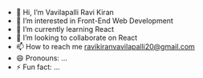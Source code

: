 - 👋 Hi, I’m Vavilapalli Ravi Kiran
- 👀 I’m interested in Front-End Web Development
- 🌱 I’m currently learning React
- 💞️ I’m looking to collaborate on React
- 📫 How to reach me ravikiranvavilapalli20@gmail.com
- 😄 Pronouns: ...
- ⚡ Fun fact: ...

<!---
rkiran20/rkiran20 is a ✨ special ✨ repository because its `README.md` (this file) appears on your GitHub profile.
You can click the Preview link to take a look at your changes.
--->
